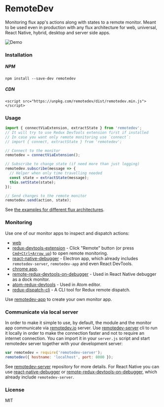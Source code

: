 RemoteDev
=========

Monitoring flux app's actions along with states to a remote monitor. Meant to be used even in production with any flux architecture for web, universal, React Native, hybrid, desktop and server side apps.

![Demo](demo.gif)

### Installation

##### NPM
```
npm install --save-dev remotedev
```

##### CDN
```
<script src="https://unpkg.com/remotedev/dist/remotedev.min.js"></script>
```

### Usage

```js
import { connectViaExtension, extractState } from 'remotedev';
// It will try to use Redux DevTools extension first if installed
// In case you want only remote monitoring use `connect`:
// import { connect, extractState } from 'remotedev';

// Connect to the monitor
remotedev = connectViaExtension();

// Subscribe to change state (if need more than just logging)
remotedev.subscribe(message => {
  // Helper when only time travelling needed
  const state = extractState(message);
  this.setState(state);
});

// Send changes to the remote monitor
remotedev.send(action, state);
```

See [the examples for different flux architectures](https://github.com/zalmoxisus/remotedev/tree/master/examples).

### Monitoring

Use one of our monitor apps to inspect and dispatch actions:
* [web](http://remotedev.io/local)
* [redux-devtools-extension](https://github.com/zalmoxisus/redux-devtools-extension) - Click "Remote" button (or press [`Cmd+Ctrl+Arrow up`](https://github.com/zalmoxisus/redux-devtools-extension#keyboard-shortcuts)) to open remote monitoring.
* [react-native-debugger](https://github.com/jhen0409/react-native-debugger) - Electron app, which already includes `remotedev-server`, `remotedev-app` and even React DevTools.
* [chrome app](https://chrome.google.com/webstore/detail/remotedev/faicmgpfiaijcedapokpbdejaodbelph).
* [remote-redux-devtools-on-debugger](https://github.com/jhen0409/remote-redux-devtools-on-debugger) - Used in React Native debugger as a dock monitor.
* [atom-redux-devtools](https://github.com/zalmoxisus/atom-redux-devtools) - Used in Atom editor.
* [redux-dispatch-cli](https://github.com/jhen0409/redux-dispatch-cli) - A CLI tool for Redux remote dispatch.

Use [remotedev-app](https://github.com/zalmoxisus/remotedev-app) to create your own monitor app.

### Communicate via local server

In order to make it simple to use, by default, the module and the monitor app communicate via [remotedev.io](http://remotedev.io) server. Use [remotedev-server](https://github.com/zalmoxisus/remotedev-server) cli to run it locally in order to make the connection faster and not to require an internet connection.
You can import it in your `server.js` script and start remotedev server together with your development server:
```js
var remotedev = require('remotedev-server');
remotedev({ hostname: 'localhost', port: 8000 });
```
See [remotedev-server](https://github.com/zalmoxisus/remotedev-server) repository for more details.
For React Native you can use [react-native-debugger](https://github.com/jhen0409/react-native-debugger) or [remote-redux-devtools-on-debugger](https://github.com/jhen0409/remote-redux-devtools-on-debugger), which already include `remotedev-server`.

### License

MIT
